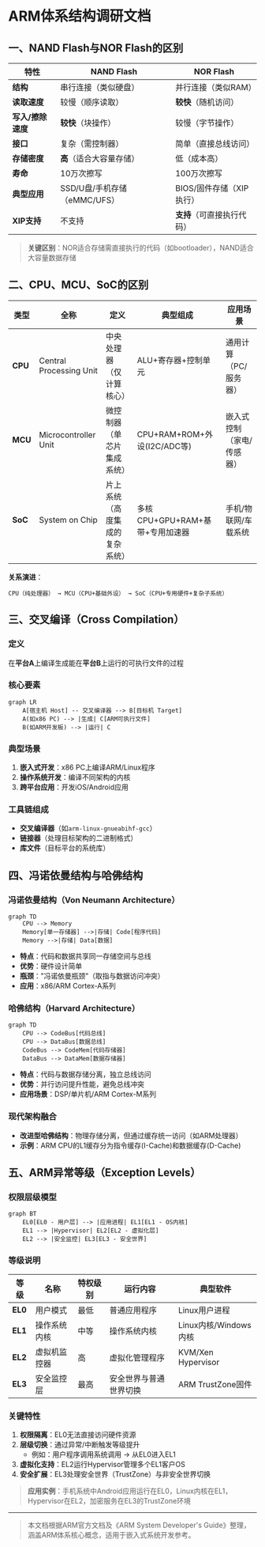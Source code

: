 # ARM体系结构调研文档

## 一、NAND Flash与NOR Flash的区别

| **特性**          | **NAND Flash**               | **NOR Flash**              |
| ----------------- | ---------------------------- | -------------------------- |
| **结构**          | 串行连接（类似硬盘）         | 并行连接（类似RAM）        |
| **读取速度**      | 较慢（顺序读取）             | **较快**（随机访问）       |
| **写入/擦除速度** | **较快**（块操作）           | 较慢（字节操作）           |
| **接口**          | 复杂（需控制器）             | 简单（直接总线访问）       |
| **存储密度**      | **高**（适合大容量存储）     | 低（成本高）               |
| **寿命**          | 10万次擦写                   | 100万次擦写                |
| **典型应用**      | SSD/U盘/手机存储（eMMC/UFS） | BIOS/固件存储（XIP执行）   |
| **XIP支持**       | 不支持                       | **支持**（可直接执行代码） |

> **关键区别**：NOR适合存储需直接执行的代码（如bootloader），NAND适合大容量数据存储

## 二、CPU、MCU、SoC的区别

| **类型** | **全称**                | **定义**                       | **典型组成**                    | **应用场景**              |
| -------- | ----------------------- | ------------------------------ | ------------------------------- | ------------------------- |
| **CPU**  | Central Processing Unit | 中央处理器（仅计算核心）       | ALU+寄存器+控制单元             | 通用计算（PC/服务器）     |
| **MCU**  | Microcontroller Unit    | 微控制器（单芯片集成系统）     | CPU+RAM+ROM+外设(I2C/ADC等)     | 嵌入式控制（家电/传感器） |
| **SoC**  | System on Chip          | 片上系统（高度集成的复杂系统） | 多核CPU+GPU+RAM+基带+专用加速器 | 手机/物联网/车载系统      |

**关系演进**：
```
CPU（纯处理器） → MCU（CPU+基础外设） → SoC（CPU+专用硬件+复杂子系统）
```

## 三、交叉编译（Cross Compilation）

### 定义
在**平台A**上编译生成能在**平台B**上运行的可执行文件的过程

### 核心要素
```mermaid
graph LR
    A[宿主机 Host] -- 交叉编译器 --> B[目标机 Target]
    A(如x86 PC) --> |生成| C[ARM可执行文件]
    B(如ARM开发板) --> |运行| C
```

### 典型场景
1. **嵌入式开发**：x86 PC上编译ARM/Linux程序
2. **操作系统开发**：编译不同架构的内核
3. **跨平台应用**：开发iOS/Android应用

### 工具链组成
- **交叉编译器**（如`arm-linux-gnueabihf-gcc`）
- **链接器**（处理目标架构的二进制格式）
- **库文件**（目标平台的系统库）

## 四、冯诺依曼结构与哈佛结构

### 冯诺依曼结构（Von Neumann Architecture）
```mermaid
graph TD
    CPU --> Memory
    Memory[单一存储器] -->|存储| Code[程序代码]
    Memory -->|存储| Data[数据]
```
- **特点**：代码和数据共享同一存储空间与总线
- **优势**：硬件设计简单
- **瓶颈**："冯诺依曼瓶颈"（取指与数据访问冲突）
- **应用**：x86/ARM Cortex-A系列

### 哈佛结构（Harvard Architecture）
```mermaid
graph TD
    CPU --> CodeBus[代码总线]
    CPU --> DataBus[数据总线]
    CodeBus --> CodeMem[代码存储器]
    DataBus --> DataMem[数据存储器]
```
- **特点**：代码与数据存储分离，独立总线访问
- **优势**：并行访问提升性能，避免总线冲突
- **应用场景**：DSP/单片机/ARM Cortex-M系列

### 现代架构融合
- **改进型哈佛结构**：物理存储分离，但通过缓存统一访问（如ARM处理器）
- **示例**：ARM CPU的L1缓存分为指令缓存(I-Cache)和数据缓存(D-Cache)

## 五、ARM异常等级（Exception Levels）

### 权限层级模型
```mermaid
graph BT
    EL0[EL0 - 用户层] --> |应用进程| EL1[EL1 - OS内核]
    EL1 --> |Hypervisor| EL2[EL2 - 虚拟化层]
    EL2 --> |安全监控| EL3[EL3 - 安全世界]
```

### 等级说明
| **等级** | **名称**     | **特权级别** | **运行内容**           | 典型软件              |
| -------- | ------------ | ------------ | ---------------------- | --------------------- |
| **EL0**  | 用户模式     | 最低         | 普通应用程序           | Linux用户进程         |
| **EL1**  | 操作系统内核 | 中等         | 操作系统内核           | Linux内核/Windows内核 |
| **EL2**  | 虚拟机监控器 | 高           | 虚拟化管理程序         | KVM/Xen Hypervisor    |
| **EL3**  | 安全监控层   | 最高         | 安全世界与普通世界切换 | ARM TrustZone固件     |

### 关键特性
1. **权限隔离**：EL0无法直接访问硬件资源
2. **层级切换**：通过异常/中断触发等级提升
   - 例如：用户程序调用系统调用 → 从EL0进入EL1
3. **虚拟化支持**：EL2运行Hypervisor管理多个EL1客户OS
4. **安全扩展**：EL3处理安全世界（TrustZone）与非安全世界切换

> **应用实例**：手机系统中Android应用运行在EL0，Linux内核在EL1，Hypervisor在EL2，加密服务在EL3的TrustZone环境

---
> 本文档根据ARM官方文档及《ARM System Developer's Guide》整理，涵盖ARM体系核心概念，适用于嵌入式系统开发参考。
